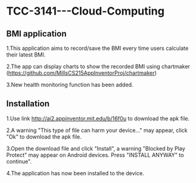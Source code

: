 # TCC-3141---Cloud-Computing
## BMI application 
1.This application aims to record/save the BMI every time users calculate their latest BMI.

2.The app can display charts to show the recorded BMI using chartmaker (https://github.com/MillsCS215AppInventorProj/chartmaker)

3.New health monitoring function has been added.

## Installation
1.Use link http://ai2.appinventor.mit.edu/b/16f0u to download the apk file.

2.A warning "This type of file can harm your device..." may appear, click "Ok" to download the apk file.

3.Open the download file and click "Install", a warning "Blocked by Play Protect" may appear on Android devices.
Press "INSTALL ANYWAY" to continue".

4.The application has now been installed to the device.
